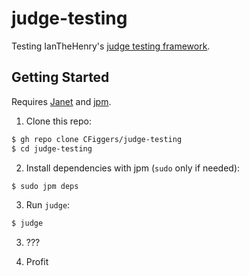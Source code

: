 # judge-testing

Testing IanTheHenry's [judge testing framework](https://www.github.com/ianthehenry/judge).

## Getting Started 

Requires [Janet](https://www.github.com/janet-lang/janet) and [jpm](https://www.github.com/janet-lang/jpm).

1. Clone this repo:

```bash
$ gh repo clone CFiggers/judge-testing
$ cd judge-testing
```

2. Install dependencies with jpm (`sudo` only if needed):

```bash
$ sudo jpm deps
```

3. Run `judge`:

```bash
$ judge
```

3. ???

4. Profit